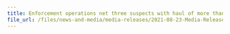 ```yaml
---
title: Enforcement operations net three suspects with haul of more than 4,700 cartons of duty-unpaid cigarettes
file_url: /files/news-and-media/media-releases/2021-08-23-Media-Release.pdf
---
```

